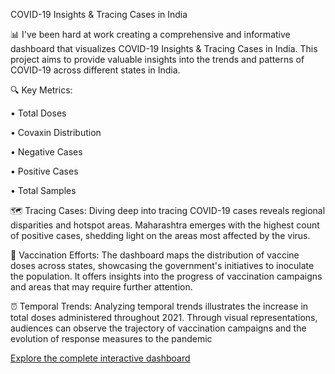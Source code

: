 COVID-19 Insights & Tracing Cases in India

📊 I've been hard at work creating a comprehensive and informative dashboard that visualizes COVID-19 Insights & Tracing Cases in India. This project aims to provide valuable insights into the trends and patterns of COVID-19 across different states in India.

🔍 Key Metrics:

•	Total Doses

•	Covaxin Distribution

•	Negative Cases

•	Positive Cases

•	Total Samples


🗺️ Tracing Cases: Diving deep into tracing COVID-19 cases reveals regional disparities and hotspot areas. Maharashtra emerges with the highest count of positive cases, shedding light on the areas most affected by the virus.

💉 Vaccination Efforts: The dashboard maps the distribution of vaccine doses across states, showcasing the government's initiatives to inoculate the population. It offers insights into the progress of vaccination campaigns and areas that may require further attention.

⏰ Temporal Trends: Analyzing temporal trends illustrates the increase in total doses administered throughout 2021. Through visual representations, audiences can observe the trajectory of vaccination campaigns and the evolution of response measures to the pandemic


[Explore the complete interactive dashboard](https://www.novypro.com/project/covid-19-insights--tracing-cases-in-india)
